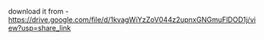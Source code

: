 download it from - https://drive.google.com/file/d/1kvagWiYzZoV044z2upnxGNGmuFlDOD1j/view?usp=share_link
